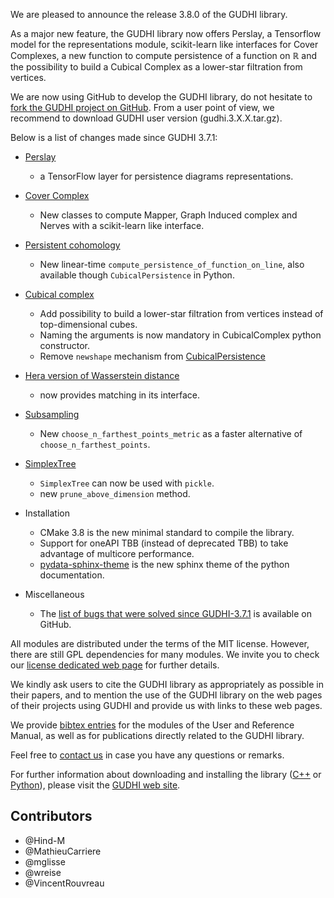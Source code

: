We are pleased to announce the release 3.8.0 of the GUDHI library.

As a major new feature, the GUDHI library now offers Perslay, a Tensorflow model for the representations module, scikit-learn like interfaces for Cover Complexes, a new function to compute persistence of a function on ℝ and the possibility to build a Cubical Complex as a lower-star filtration from vertices.

We are now using GitHub to develop the GUDHI library, do not hesitate to [fork the GUDHI project on GitHub](https://github.com/GUDHI/gudhi-devel). From a user point of view, we recommend to download GUDHI user version (gudhi.3.X.X.tar.gz).

Below is a list of changes made since GUDHI 3.7.1:

- [Perslay](https://gudhi.inria.fr/python/latest/representations_tflow_itf_ref.html)
     - a TensorFlow layer for persistence diagrams representations.

- [Cover Complex](https://gudhi.inria.fr/python/latest/cover_complex_sklearn_user.html)
     - New classes to compute Mapper, Graph Induced complex and Nerves with a scikit-learn like interface.

- [Persistent cohomology](https://gudhi.inria.fr/doc/latest/group__persistent__cohomology.html)
     - New linear-time `compute_persistence_of_function_on_line`, also available though `CubicalPersistence` in Python.

- [Cubical complex](https://gudhi.inria.fr/doc/latest/group__cubical__complex.html)
     - Add possibility to build a lower-star filtration from vertices instead of top-dimensional cubes.
     - Naming the arguments is now mandatory in CubicalComplex python constructor.
     - Remove `newshape` mechanism from [CubicalPersistence](https://gudhi.inria.fr/python/latest/cubical_complex_sklearn_itf_ref.html)

- [Hera version of Wasserstein distance](https://gudhi.inria.fr/python/latest/wasserstein_distance_user.html#hera)
     - now provides matching in its interface.

- [Subsampling](https://gudhi.inria.fr/doc/latest/group__subsampling.html)
     - New `choose_n_farthest_points_metric` as a faster alternative of `choose_n_farthest_points`.

- [SimplexTree](https://gudhi.inria.fr/python/latest/simplex_tree_ref.html)
     - `SimplexTree` can now be used with `pickle`.
     - new `prune_above_dimension` method.

- Installation
     - CMake 3.8 is the new minimal standard to compile the library.
     - Support for oneAPI TBB (instead of deprecated TBB) to take advantage of multicore performance.
     - [pydata-sphinx-theme](https://pydata-sphinx-theme.readthedocs.io/en/stable/) is the new sphinx theme of the python documentation.

- Miscellaneous
     - The [list of bugs that were solved since GUDHI-3.7.1](https://github.com/GUDHI/gudhi-devel/issues?q=label%3A3.8.0+is%3Aclosed) is available on GitHub.

All modules are distributed under the terms of the MIT license.
However, there are still GPL dependencies for many modules. We invite you to check our [license dedicated web page](https://gudhi.inria.fr/licensing/) for further details.

We kindly ask users to cite the GUDHI library as appropriately as possible in their papers, and to mention the use of the GUDHI library on the web pages of their projects using GUDHI and provide us with links to these web pages.

We provide [bibtex entries](https://gudhi.inria.fr/doc/latest/_citation.html) for the modules of the User and Reference Manual, as well as for publications directly related to the GUDHI library. 

Feel free to [contact us](https://gudhi.inria.fr/contact/) in case you have any questions or remarks.

For further information about downloading and installing the library ([C++](https://gudhi.inria.fr/doc/latest/installation.html) or [Python](https://gudhi.inria.fr/python/latest/installation.html)), please visit the [GUDHI web site](https://gudhi.inria.fr/).

## Contributors

- @Hind-M
- @MathieuCarriere
- @mglisse
- @wreise
- @VincentRouvreau
